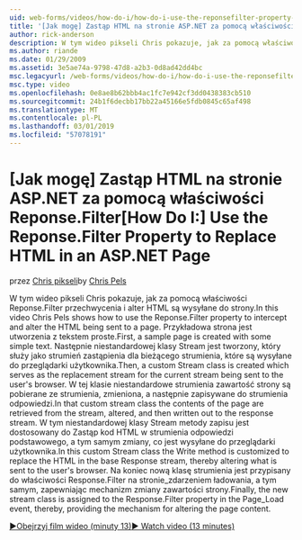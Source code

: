 ```yaml
---
uid: web-forms/videos/how-do-i/how-do-i-use-the-reponsefilter-property-to-replace-html-in-an-aspnet-page
title: '[Jak mogę] Zastąp HTML na stronie ASP.NET za pomocą właściwości Reponse.Filter | Dokumentacja firmy Microsoft'
author: rick-anderson
description: W tym wideo pikseli Chris pokazuje, jak za pomocą właściwości Reponse.Filter przechwycenia i alter HTML są wysyłane do strony. Po pierwsze przykładowa strona jest tworzony w...
ms.author: riande
ms.date: 01/29/2009
ms.assetid: 3e5ae74a-9798-47d8-a2b3-0d8ad42dd4bc
msc.legacyurl: /web-forms/videos/how-do-i/how-do-i-use-the-reponsefilter-property-to-replace-html-in-an-aspnet-page
msc.type: video
ms.openlocfilehash: 0e8ae8b62bbb4ac1fc7e942cf3dd0438383cb510
ms.sourcegitcommit: 24b1f6decbb17bb22a45166e5fdb0845c65af498
ms.translationtype: MT
ms.contentlocale: pl-PL
ms.lasthandoff: 03/01/2019
ms.locfileid: "57078191"
---
```

<a name="how-do-i-use-the-reponsefilter-property-to-replace-html-in-an-aspnet-page"></a><span data-ttu-id="f2f59-104">[Jak mogę] Zastąp HTML na stronie ASP.NET za pomocą właściwości Reponse.Filter</span><span class="sxs-lookup"><span data-stu-id="f2f59-104">[How Do I:] Use the Reponse.Filter Property to Replace HTML in an ASP.NET Page</span></span>
====================
<span data-ttu-id="f2f59-105">przez [Chris pikseli](https://twitter.com/chrispels)</span><span class="sxs-lookup"><span data-stu-id="f2f59-105">by [Chris Pels](https://twitter.com/chrispels)</span></span>

<span data-ttu-id="f2f59-106">W tym wideo pikseli Chris pokazuje, jak za pomocą właściwości Reponse.Filter przechwycenia i alter HTML są wysyłane do strony.</span><span class="sxs-lookup"><span data-stu-id="f2f59-106">In this video Chris Pels shows how to use the Reponse.Filter property to intercept and alter the HTML being sent to a page.</span></span> <span data-ttu-id="f2f59-107">Przykładowa strona jest utworzenia z tekstem proste.</span><span class="sxs-lookup"><span data-stu-id="f2f59-107">First, a sample page is created with some simple text.</span></span> <span data-ttu-id="f2f59-108">Następnie niestandardowej klasy Stream jest tworzony, który służy jako strumień zastąpienia dla bieżącego strumienia, które są wysyłane do przeglądarki użytkownika.</span><span class="sxs-lookup"><span data-stu-id="f2f59-108">Then, a custom Stream class is created which serves as the replacement stream for the current stream being sent to the user's browser.</span></span> <span data-ttu-id="f2f59-109">W tej klasie niestandardowe strumienia zawartość strony są pobierane ze strumienia, zmieniona, a następnie zapisywane do strumienia odpowiedzi.</span><span class="sxs-lookup"><span data-stu-id="f2f59-109">In that custom stream class the contents of the page are retrieved from the stream, altered, and then written out to the response stream.</span></span> <span data-ttu-id="f2f59-110">W tym niestandardowej klasy Stream metody zapisu jest dostosowany do Zastąp kod HTML w strumienia odpowiedzi podstawowego, a tym samym zmiany, co jest wysyłane do przeglądarki użytkownika.</span><span class="sxs-lookup"><span data-stu-id="f2f59-110">In this custom Stream class the Write method is customized to replace the HTML in the base Response stream, thereby altering what is sent to the user's browser.</span></span> <span data-ttu-id="f2f59-111">Na koniec nową klasę strumienia jest przypisany do właściwości Response.Filter na stronie\_zdarzeniem ładowania, a tym samym, zapewniając mechanizm zmiany zawartości strony.</span><span class="sxs-lookup"><span data-stu-id="f2f59-111">Finally, the new stream class is assigned to the Response.Filter property in the Page\_Load event, thereby, providing the mechanism for altering the page content.</span></span>

[<span data-ttu-id="f2f59-112">&#9654;Obejrzyj film wideo (minuty 13)</span><span class="sxs-lookup"><span data-stu-id="f2f59-112">&#9654; Watch video (13 minutes)</span></span>](https://channel9.msdn.com/Blogs/ASP-NET-Site-Videos/how-do-i-use-the-reponsefilter-property-to-replace-html-in-an-aspnet-page)
